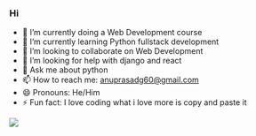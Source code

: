 ### Hi 





- 🔭 I’m currently doing a Web Development course
- 🌱 I’m currently learning Python fullstack development
- 👯 I’m looking to collaborate on Web Development
- 🤔 I’m looking for help with django and react
- 💬 Ask me about python
- 📫 How to reach me: anuprasadg60@gmail.com
- 😄 Pronouns: He/Him
- ⚡ Fun fact: I love coding what i love more is copy and paste it

<img src="https://github-readme-stats.vercel.app/api?username=anuprasadgc&&show_icons=true&title_color=05a624&icon_color=ffffff&text_color=daf7dc&bg_color=000000">
